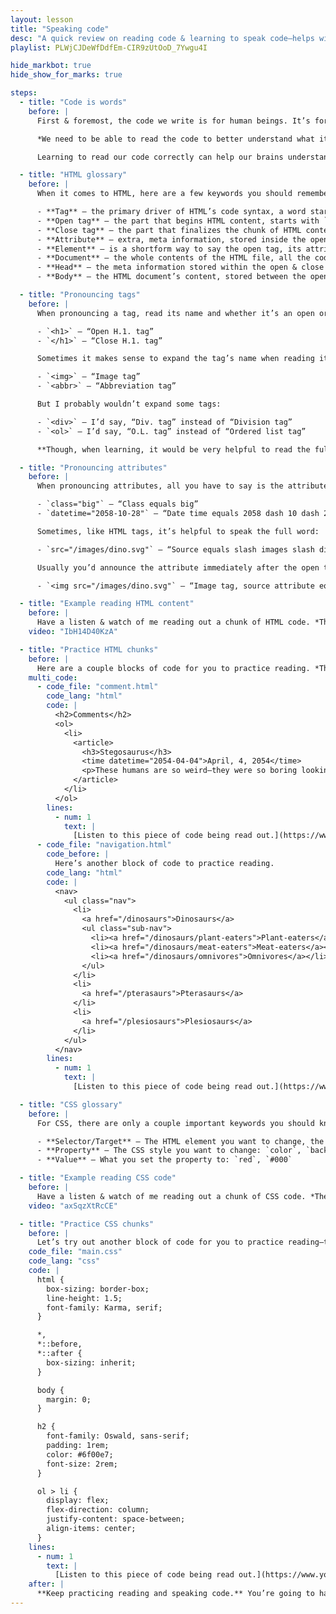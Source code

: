 ```yaml
---
layout: lesson
title: "Speaking code"
desc: "A quick review on reading code & learning to speak code—helps with cognition and memory."
playlist: PLWjCJDeWfDdfEm-CIR9zUtOoD_7Ywgu4I

hide_markbot: true
hide_show_for_marks: true

steps:
  - title: "Code is words"
    before: |
      First & foremost, the code we write is for human beings. It’s for humans to consume. It’s for humans to update. And it’s for humans to understand.

      *We need to be able to read the code to better understand what it’s try to accomplish.*

      Learning to read our code correctly can help our brains understand how to apply the code—and especially help us remember the code.

  - title: "HTML glossary"
    before: |
      When it comes to HTML, here are a few keywords you should remember when speaking out your code.

      - **Tag** — the primary driver of HTML’s code syntax, a word starting with `<` and ending with `>`, e.g. `<h1>`, `<ul>`, `<article>`
      - **Open tag** — the part that begins HTML content, starts with `<`, has one or more words, and ends with `>`, e.g. `<p>`, `<div>`, `<time>`
      - **Close tag** — the part that finalizes the chunk of HTML content, starting with `</`, then *1* word, then `>`, e.g. `</p>`, `</div>`, `</time>`
      - **Attribute** — extra, meta information, stored inside the open tag—never in the close tag, e.g. `class=""`, `src=""`
      - **Element** — is a shortform way to say the open tag, its attributes, all the content inside, and the close tag. Some elments only have an open tag, like `<img>`
      - **Document** — the whole contents of the HTML file, all the code, all the content.
      - **Head** — the meta information stored within the open & close `<head>` tags.
      - **Body** — the HTML document’s content, stored between the open & close `<body>` tags.

  - title: "Pronouncing tags"
    before: |
      When pronouncing a tag, read its name and whether it’s an open or close tag:

      - `<h1>` — “Open H.1. tag”
      - `</h1>` — “Close H.1. tag”

      Sometimes it makes sense to expand the tag’s name when reading it:

      - `<img>` — “Image tag”
      - `<abbr>` — “Abbreviation tag”

      But I probably wouldn’t expand some tags:

      - `<div>` — I’d say, “Div. tag” instead of “Division tag”
      - `<ol>` — I’d say, “O.L. tag” instead of “Ordered list tag”

      **Though, when learning, it would be very helpful to read the full tag to help remember.**

  - title: "Pronouncing attributes"
    before: |
      When pronouncing attributes, all you have to say is the attribute name, and maybe “equals”—it’s not really helpful to speak the quotation marks.

      - `class="big"` — “Class equals big”
      - `datetime="2058-10-28"` — “Date time equals 2058 dash 10 dash 28”

      Sometimes, like HTML tags, it’s helpful to speak the full word:

      - `src="/images/dino.svg"` — “Source equals slash images slash dino dot S.V.G”

      Usually you’d announce the attribute immediately after the open tag:

      - `<img src="/images/dino.svg"` — “Image tag, source attribute equals slash images slash dino dot S.V.G”

  - title: "Example reading HTML content"
    before: |
      Have a listen & watch of me reading out a chunk of HTML code. *Then below you can do some practice.*
    video: "IbH14D40KzA"

  - title: "Practice HTML chunks"
    before: |
      Here are a couple blocks of code for you to practice reading. *They have companion spoken versions for you to hear.*
    multi_code:
      - code_file: "comment.html"
        code_lang: "html"
        code: |
          <h2>Comments</h2>
          <ol>
            <li>
              <article>
                <h3>Stegosaurus</h3>
                <time datetime="2054-04-04">April, 4, 2054</time>
                <p>These humans are so weird—they were so boring looking without back plates or feathers.</p>
              </article>
            </li>
          </ol>
        lines:
          - num: 1
            text: |
              [Listen to this piece of code being read out.](https://www.youtube.com/watch?v=rD9IxqnRkgM&list=PLWjCJDeWfDdfEm-CIR9zUtOoD_7Ywgu4I&index=3&t=0s)
      - code_file: "navigation.html"
        code_before: |
          Here’s another block of code to practice reading.
        code_lang: "html"
        code: |
          <nav>
            <ul class="nav">
              <li>
                <a href="/dinosaurs">Dinosaurs</a>
                <ul class="sub-nav">
                  <li><a href="/dinosaurs/plant-eaters">Plant-eaters</a></li>
                  <li><a href="/dinosaurs/meat-eaters">Meat-eaters</a></li>
                  <li><a href="/dinosaurs/omnivores">Omnivores</a></li>
                </ul>
              </li>
              <li>
                <a href="/pterasaurs">Pterasaurs</a>
              </li>
              <li>
                <a href="/plesiosaurs">Plesiosaurs</a>
              </li>
            </ul>
          </nav>
        lines:
          - num: 1
            text: |
              [Listen to this piece of code being read out.](https://www.youtube.com/watch?v=0bfoPRCwmtY&list=PLWjCJDeWfDdfEm-CIR9zUtOoD_7Ywgu4I&index=4&t=0s)

  - title: "CSS glossary"
    before: |
      For CSS, there are only a couple important keywords you should know:

      - **Selector/Target** — The HTML element you want to change, the thing before the open `{`
      - **Property** — The CSS style you want to change: `color`, `background-color`
      - **Value** — What you set the property to: `red`, `#000`

  - title: "Example reading CSS code"
    before: |
      Have a listen & watch of me reading out a chunk of CSS code. *Then below you can do some more practice.*
    video: "axSqzXtRcCE"

  - title: "Practice CSS chunks"
    before: |
      Let’s try out another block of code for you to practice reading—this time CSS. *It has a companion spoken version for you to hear.*
    code_file: "main.css"
    code_lang: "css"
    code: |
      html {
        box-sizing: border-box;
        line-height: 1.5;
        font-family: Karma, serif;
      }

      *,
      *::before,
      *::after {
        box-sizing: inherit;
      }

      body {
        margin: 0;
      }

      h2 {
        font-family: Oswald, sans-serif;
        padding: 1rem;
        color: #6f00e7;
        font-size: 2rem;
      }

      ol > li {
        display: flex;
        flex-direction: column;
        justify-content: space-between;
        align-items: center;
      }
    lines:
      - num: 1
        text: |
          [Listen to this piece of code being read out.](https://www.youtube.com/watch?v=auUJWSSqIJU&list=PLWjCJDeWfDdfEm-CIR9zUtOoD_7Ywgu4I&index=6&t=0s)
    after: |
      **Keep practicing reading and speaking code.** You’re going to have to record yourself reading code for assignments in the future.
---
```

